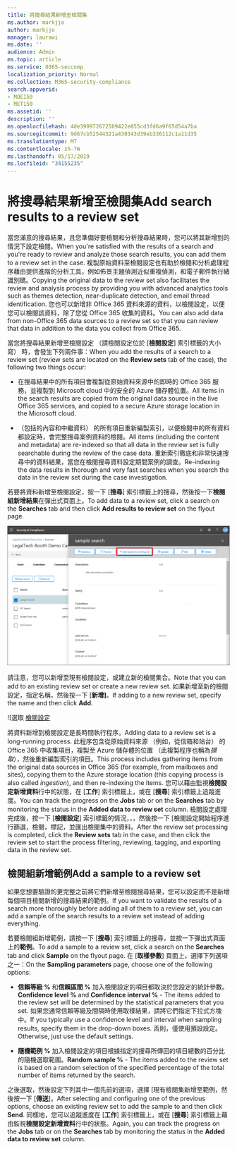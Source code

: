 ```yaml
---
title: 將搜尋結果新增至檢閱集
ms.author: markjjo
author: markjjo
manager: laurawi
ms.date: ''
audience: Admin
ms.topic: article
ms.service: O365-seccomp
localization_priority: Normal
ms.collection: M365-security-compliance
search.appverid:
- MOE150
- MET150
ms.assetid: ''
description: ''
ms.openlocfilehash: 4de390972672509422e055cd3fd6a9f65d54a7ba
ms.sourcegitcommit: 9d67cb52544321a430343d39eb336112c1a11d35
ms.translationtype: MT
ms.contentlocale: zh-TW
ms.lasthandoff: 05/17/2019
ms.locfileid: "34155235"
---
```

# <a name="add-search-results-to-a-review-set"></a><span data-ttu-id="5cb12-102">將搜尋結果新增至檢閱集</span><span class="sxs-lookup"><span data-stu-id="5cb12-102">Add search results to a review set</span></span>

<span data-ttu-id="5cb12-103">當您滿意的搜尋結果，且您準備好要檢閱和分析搜尋結果時，您可以將其新增到的情況下設定檢閱。</span><span class="sxs-lookup"><span data-stu-id="5cb12-103">When you're satisfied with the results of a search and you're ready to review and analyze those search results, you can add them to a review set in the case.</span></span> <span data-ttu-id="5cb12-104">複製原始資料至檢閱設定也有助於檢閱和分析處理程序藉由提供進階的分析工具，例如佈景主題偵測近似重複偵測，和電子郵件執行緒識別碼。</span><span class="sxs-lookup"><span data-stu-id="5cb12-104">Copying the original data to the review set also facilitates the review and analysis process by providing you with advanced analytics tools such as themes detection, near-duplicate detection, and email thread identification.</span></span> <span data-ttu-id="5cb12-105">您也可以新增非 Office 365 資料來源的資料，以檢閱設定，以便您可以檢閱該資料，除了您從 Office 365 收集的資料。</span><span class="sxs-lookup"><span data-stu-id="5cb12-105">You can also add data from non-Office 365 data sources to a review set so that you can review that data in addition to the data you collect from Office 365.</span></span>

<span data-ttu-id="5cb12-106">當您將搜尋結果新增至檢閱設定 （請檢閱設定位於 [**檢閱設定**] 索引標籤的大小寫） 時，會發生下列兩件事：</span><span class="sxs-lookup"><span data-stu-id="5cb12-106">When you add the results of a search to a review set (review sets are located on the **Review sets** tab of the case), the following two things occur:</span></span>

- <span data-ttu-id="5cb12-107">在搜尋結果中的所有項目會複製從原始資料來源中的即時的 Office 365 服務，並複製到 Microsoft cloud 中的安全的 Azure 儲存體位置。</span><span class="sxs-lookup"><span data-stu-id="5cb12-107">All items in the search results are copied from the original data source in the live Office 365 services, and copied to a secure Azure storage location in the Microsoft cloud.</span></span>

- <span data-ttu-id="5cb12-108">（包括的內容和中繼資料） 的所有項目重新編製索引，以便檢閱中的所有資料都設定時，會完整搜尋案例資料的檢閱。</span><span class="sxs-lookup"><span data-stu-id="5cb12-108">All items (including the content and metadata) are re-indexed so that all data in the review set is fully searchable during the review of the case data.</span></span> <span data-ttu-id="5cb12-109">重新索引徹底和非常快速搜尋中的資料結果，當您在檢閱搜尋資料設定期間案例的調查。</span><span class="sxs-lookup"><span data-stu-id="5cb12-109">Re-indexing the data results in thorough and very fast searches when you search the data in the review set during the case investigation.</span></span>

<span data-ttu-id="5cb12-110">若要將資料新增至檢閱設定，按一下 [**搜尋**] 索引標籤上的搜尋，然後按一下**檢閱組新增結果**在彈出式頁面上。</span><span class="sxs-lookup"><span data-stu-id="5cb12-110">To add data to a review set, click a search on the **Searches** tab and then click **Add results to review set** on the flyout page.</span></span>

![將資料新增到檢閱設定](../media/c1b4fc00-7a15-4587-b9b0-ce594bb02e4d.png)

<span data-ttu-id="5cb12-112">請注意，您可以新增至現有檢閱設定，或建立新的檢閱集合。</span><span class="sxs-lookup"><span data-stu-id="5cb12-112">Note that you can add to an existing review set or create a new review set.</span></span>  <span data-ttu-id="5cb12-113">如果新增至新的檢閱設定，指定名稱，然後按一下 [**新增]**。</span><span class="sxs-lookup"><span data-stu-id="5cb12-113">If adding to a new review set, specify the name and then click **Add**.</span></span>

![選取 [檢閱設定](../media/e8c6ab51-da8d-4c39-9b21-26bfdf453fb9.png)

<span data-ttu-id="5cb12-115">將資料新增到檢閱設定是長時間執行程序。</span><span class="sxs-lookup"><span data-stu-id="5cb12-115">Adding data to a review set is a long-running process.</span></span> <span data-ttu-id="5cb12-116">此程序包含從原始資料來源 （例如，從信箱和站台） 的 Office 365 中收集項目，複製至 Azure 儲存體的位置 （此複製程序也稱為*擷取*），然後重新編製索引的項目。</span><span class="sxs-lookup"><span data-stu-id="5cb12-116">This process includes gathering items from the original data sources in Office 365 (for example, from mailboxes and sites), copying them to the Azure storage location (this copying process is also called *ingestion*), and then re-indexing the items.</span></span> <span data-ttu-id="5cb12-117">您可以藉由監視**檢閱設定新增資料**行中的狀態，在 [**工作**] 索引標籤上，或在 [**搜尋**] 索引標籤上追蹤進度。</span><span class="sxs-lookup"><span data-stu-id="5cb12-117">You can track the progress on the **Jobs** tab or on the **Searches** tab by monitoring the status in the **Added data to review set** column.</span></span> <span data-ttu-id="5cb12-118">檢閱設定處理完成後，按一下 [**檢閱設定**] 索引標籤的情況，，，然後按一下 [檢閱設定開始程序進行篩選，檢閱，標記，並匯出檢閱集中的資料。</span><span class="sxs-lookup"><span data-stu-id="5cb12-118">After the review set processing is completed, click the **Review sets** tab in the case, and then click the review set to start the process filtering, reviewing, tagging, and exporting data in the review set.</span></span>

## <a name="add-a-sample-to-a-review-set"></a><span data-ttu-id="5cb12-119">檢閱組新增範例</span><span class="sxs-lookup"><span data-stu-id="5cb12-119">Add a sample to a review set</span></span>

<span data-ttu-id="5cb12-120">如果您想要驗證的更完整之前將它們新增至檢閱搜尋結果，您可以設定而不是新增每個項目檢閱新增的搜尋結果的範例。</span><span class="sxs-lookup"><span data-stu-id="5cb12-120">If you want to validate the results of a search more thoroughly before adding all of them to a review set, you can add a sample of the search results to a review set instead of adding everything.</span></span>

<span data-ttu-id="5cb12-121">若要檢閱組新增範例，請按一下 [**搜尋**] 索引標籤上的搜尋，並按一下彈出式頁面上的**範例**。</span><span class="sxs-lookup"><span data-stu-id="5cb12-121">To add a sample to a review set, click a search on the **Searches** tab and click **Sample** on the flyout page.</span></span> <span data-ttu-id="5cb12-122">在 [**取樣參數**] 頁面上，選擇下列選項之一：</span><span class="sxs-lookup"><span data-stu-id="5cb12-122">On the **Sampling parameters** page, choose one of the following options:</span></span>

- <span data-ttu-id="5cb12-123">**信賴等級 %** 和**信賴區間 %** 加入檢閱設定的項目都取決於您設定的統計參數。</span><span class="sxs-lookup"><span data-stu-id="5cb12-123">**Confidence level %** and **Confidence interval %** - The items added to the review set will be determined by the statistical parameters that you set.</span></span> <span data-ttu-id="5cb12-124">如果您通常信賴等級及間隔時使用取樣結果，請將它們指定下拉式方塊中。</span><span class="sxs-lookup"><span data-stu-id="5cb12-124">If you typically use a confidence level and interval when sampling results, specify them in the drop-down boxes.</span></span> <span data-ttu-id="5cb12-125">否則，僅使用預設設定。</span><span class="sxs-lookup"><span data-stu-id="5cb12-125">Otherwise, just use the default settings.</span></span>

- <span data-ttu-id="5cb12-126">**隨機範例 %** 加入檢閱設定的項目根據指定的搜尋所傳回的項目總數的百分比的隨機選取範圍。</span><span class="sxs-lookup"><span data-stu-id="5cb12-126">**Random sample %** - The items added to the review set is based on a random selection of the specified percentage of the total number of items returned by the search.</span></span>

<span data-ttu-id="5cb12-127">之後選取，然後設定下列其中一個先前的選項，選擇 [現有檢閱集新增至範例，然後按一下 [**傳送**]。</span><span class="sxs-lookup"><span data-stu-id="5cb12-127">After selecting and configuring one of the previous options, choose an existing review set to add the sample to and then click **Send**.</span></span> <span data-ttu-id="5cb12-128">同樣地，您可以追蹤進度在 [**工作**] 索引標籤上，或在 [**搜尋**] 索引標籤上藉由監視**檢閱設定新增資料**行中的狀態。</span><span class="sxs-lookup"><span data-stu-id="5cb12-128">Again, you can track the progress on the **Jobs** tab or on the **Searches** tab by monitoring the status in the **Added data to review set** column.</span></span>